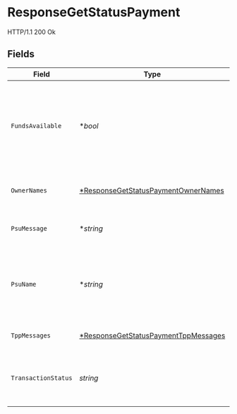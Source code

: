 # ResponseGetStatusPayment

HTTP/1.1 200 Ok


## Fields

| Field                                                                                                                                                | Type                                                                                                                                                 | Required                                                                                                                                             | Description                                                                                                                                          | Example                                                                                                                                              |
| ---------------------------------------------------------------------------------------------------------------------------------------------------- | ---------------------------------------------------------------------------------------------------------------------------------------------------- | ---------------------------------------------------------------------------------------------------------------------------------------------------- | ---------------------------------------------------------------------------------------------------------------------------------------------------- | ---------------------------------------------------------------------------------------------------------------------------------------------------- |
| `FundsAvailable`                                                                                                                                     | **bool*                                                                                                                                              | :heavy_minus_sign:                                                                                                                                   | Este dato es contenido si es soportado por el ASPSP, si una confirmación de fondos ha sido realizada y si el “transactionStatus” es ATCT, ACWC, ACCP |                                                                                                                                                      |
| `OwnerNames`                                                                                                                                         | [*ResponseGetStatusPaymentOwnerNames](../../models/shared/responsegetstatuspaymentownernames.md)                                                     | :heavy_minus_sign:                                                                                                                                   | Listado de nombres de propietarios de la cuenta.                                                                                                     |                                                                                                                                                      |
| `PsuMessage`                                                                                                                                         | **string*                                                                                                                                            | :heavy_minus_sign:                                                                                                                                   | Texto enviado al TPP a través del HUB para ser mostrado al PSU.                                                                                      | Mensaje de ejemplo                                                                                                                                   |
| `PsuName`                                                                                                                                            | **string*                                                                                                                                            | :heavy_minus_sign:                                                                                                                                   | Nombre del PSU conectado.En caso de cuentas corporativas, esto podría ser la persona que actúe en nombre de la empresa.                              | Heike Mustermann                                                                                                                                     |
| `TppMessages`                                                                                                                                        | [*ResponseGetStatusPaymentTppMessages](../../models/shared/responsegetstatuspaymenttppmessages.md)                                                   | :heavy_minus_sign:                                                                                                                                   | Mensaje para el TPP enviado a través del HUB.                                                                                                        |                                                                                                                                                      |
| `TransactionStatus`                                                                                                                                  | *string*                                                                                                                                             | :heavy_check_mark:                                                                                                                                   | Estado de la transacción de pago. Valores definidos en 9.4 Estados de transacción                                                                    |                                                                                                                                                      |